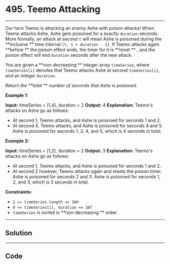 # 495. Teemo Attacking

---

Our hero Teemo is attacking an enemy Ashe with poison attacks! When Teemo attacks Ashe, Ashe gets poisoned for a exactly `duration` seconds. More formally, an attack at second `t` will mean Ashe is poisoned during the **inclusive ** time interval `[t, t + duration - 1]`. If Teemo attacks again **before ** the poison effect ends, the timer for it is **reset ** , and the poison effect will end `duration` seconds after the new attack.

You are given a **non-decreasing ** integer array `timeSeries`, where `timeSeries[i]` denotes that Teemo attacks Ashe at second `timeSeries[i]`, and an integer `duration`.

Return _the **total ** number of seconds that Ashe is poisoned_.

 

**Example 1:**


**Input:** timeSeries = [1,4], duration = 2
**Output:** 4
**Explanation:** Teemo's attacks on Ashe go as follows:
- At second 1, Teemo attacks, and Ashe is poisoned for seconds 1 and 2.
- At second 4, Teemo attacks, and Ashe is poisoned for seconds 4 and 5.
Ashe is poisoned for seconds 1, 2, 4, and 5, which is 4 seconds in total.


**Example 2:**


**Input:** timeSeries = [1,2], duration = 2
**Output:** 3
**Explanation:** Teemo's attacks on Ashe go as follows:
- At second 1, Teemo attacks, and Ashe is poisoned for seconds 1 and 2.
- At second 2 however, Teemo attacks again and resets the poison timer. Ashe is poisoned for seconds 2 and 3.
Ashe is poisoned for seconds 1, 2, and 3, which is 3 seconds in total.

 

**Constraints:**

  * `1 <= timeSeries.length <= 104`
  * `0 <= timeSeries[i], duration <= 107`
  * `timeSeries` is sorted in **non-decreasing ** order.

---

## Solution



---

## Code
```python


```